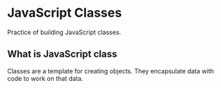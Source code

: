 # JavaScript Classes

Practice of building JavaScript classes.

## What is JavaScript class

Classes are a template for creating objects. They encapsulate data with code to work on that data.